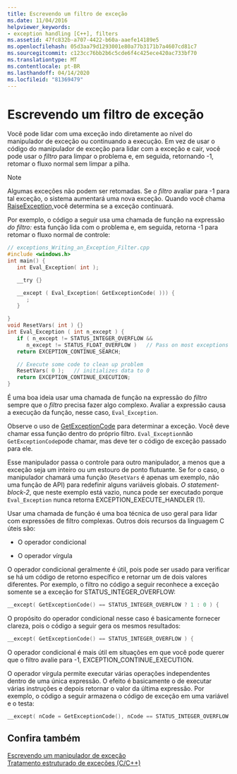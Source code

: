 ```yaml
---
title: Escrevendo um filtro de exceção
ms.date: 11/04/2016
helpviewer_keywords:
- exception handling [C++], filters
ms.assetid: 47fc832b-a707-4422-b60a-aaefe14189e5
ms.openlocfilehash: 05d3aa79d1293001e80a77b3171b7a4607cd81c7
ms.sourcegitcommit: c123cc76bb2b6c5cde6f4c425ece420ac733bf70
ms.translationtype: MT
ms.contentlocale: pt-BR
ms.lasthandoff: 04/14/2020
ms.locfileid: "81369479"
---
```

# <a name="writing-an-exception-filter"></a>Escrevendo um filtro de exceção

Você pode lidar com uma exceção indo diretamente ao nível do manipulador de exceção ou continuando a execução. Em vez de usar o código do manipulador de exceção para lidar com a exceção e cair, você pode usar o *filtro* para limpar o problema e, em seguida, retornando -1, retomar o fluxo normal sem limpar a pilha.

> [!NOTE]
> Algumas exceções não podem ser retomadas. Se *o filtro* avaliar para -1 para tal exceção, o sistema aumentará uma nova exceção. Quando você chama [RaiseException,](/windows/win32/api/errhandlingapi/nf-errhandlingapi-raiseexception)você determina se a exceção continuará.

Por exemplo, o código a seguir usa uma chamada de função na expressão *do filtro:* esta função lida com o problema e, em seguida, retorna -1 para retomar o fluxo normal de controle:

```cpp
// exceptions_Writing_an_Exception_Filter.cpp
#include <windows.h>
int main() {
   int Eval_Exception( int );

   __try {}

   __except ( Eval_Exception( GetExceptionCode( ))) {
      ;
   }

}
void ResetVars( int ) {}
int Eval_Exception ( int n_except ) {
   if ( n_except != STATUS_INTEGER_OVERFLOW &&
      n_except != STATUS_FLOAT_OVERFLOW )   // Pass on most exceptions
   return EXCEPTION_CONTINUE_SEARCH;

   // Execute some code to clean up problem
   ResetVars( 0 );   // initializes data to 0
   return EXCEPTION_CONTINUE_EXECUTION;
}
```

É uma boa ideia usar uma chamada de função na expressão do *filtro* sempre que o *filtro* precisa fazer algo complexo. Avaliar a expressão causa a execução da função, nesse caso, `Eval_Exception`.

Observe o uso de [GetExceptionCode](/windows/win32/Debug/getexceptioncode) para determinar a exceção. Você deve chamar essa função dentro do próprio filtro. `Eval_Exception`não `GetExceptionCode`pode chamar, mas deve ter o código de exceção passado para ele.

Esse manipulador passa o controle para outro manipulador, a menos que a exceção seja um inteiro ou um estouro de ponto flutuante. Se for o caso, o manipulador chamará uma função (`ResetVars` é apenas um exemplo, não uma função de API) para redefinir alguns variáveis globais. *O statement-block-2*, que neste exemplo está vazio, nunca pode ser executado porque `Eval_Exception` nunca retorna EXCEPTION_EXECUTE_HANDLER (1).

Usar uma chamada de função é uma boa técnica de uso geral para lidar com expressões de filtro complexas. Outros dois recursos da linguagem C úteis são:

- O operador condicional

- O operador vírgula

O operador condicional geralmente é útil, pois pode ser usado para verificar se há um código de retorno específico e retornar um de dois valores diferentes. Por exemplo, o filtro no código a seguir reconhece a exceção somente se a exceção for STATUS_INTEGER_OVERFLOW:

```cpp
__except( GetExceptionCode() == STATUS_INTEGER_OVERFLOW ? 1 : 0 ) {
```

O propósito do operador condicional nesse caso é basicamente fornecer clareza, pois o código a seguir gera os mesmos resultados:

```cpp
__except( GetExceptionCode() == STATUS_INTEGER_OVERFLOW ) {
```

O operador condicional é mais útil em situações em que você pode querer que o filtro avalie para -1, EXCEPTION_CONTINUE_EXECUTION.

O operador vírgula permite executar várias operações independentes dentro de uma única expressão. O efeito é basicamente o de executar várias instruções e depois retornar o valor da última expressão. Por exemplo, o código a seguir armazena o código de exceção em uma variável e o testa:

```cpp
__except( nCode = GetExceptionCode(), nCode == STATUS_INTEGER_OVERFLOW )
```

## <a name="see-also"></a>Confira também

[Escrevendo um manipulador de exceção](../cpp/writing-an-exception-handler.md)<br/>
[Tratamento estruturado de exceções (C/C++)](../cpp/structured-exception-handling-c-cpp.md)

